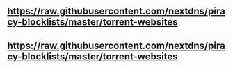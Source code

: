 ## https://raw.githubusercontent.com/nextdns/piracy-blocklists/master/torrent-websites
## https://raw.githubusercontent.com/nextdns/piracy-blocklists/master/torrent-websites
